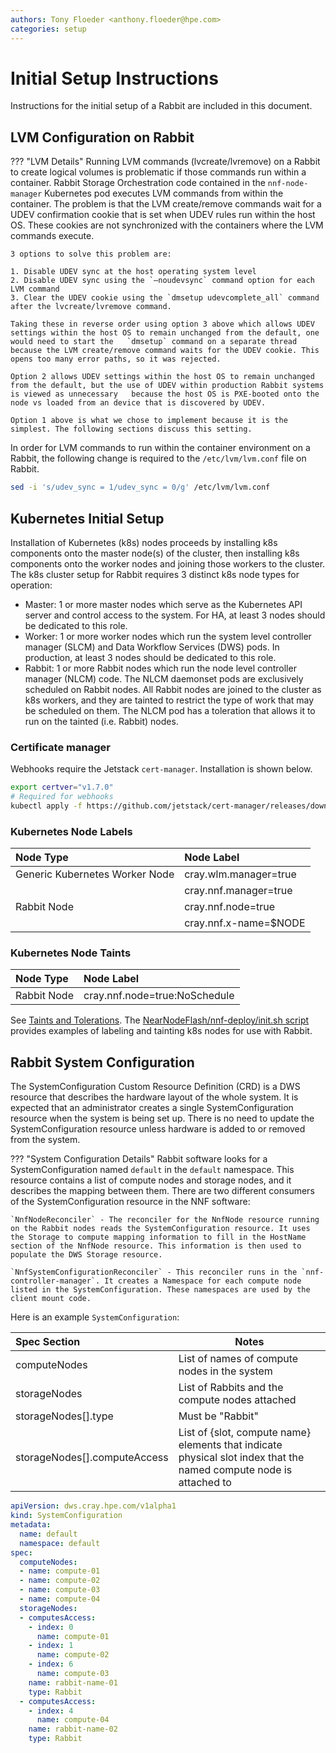 ```yaml
---
authors: Tony Floeder <anthony.floeder@hpe.com>
categories: setup
---
```


# Initial Setup Instructions

Instructions for the initial setup of a Rabbit are included in this document.

## LVM Configuration on Rabbit

??? "LVM Details"
    Running LVM commands (lvcreate/lvremove) on a Rabbit to create logical volumes is problematic if those commands run within a container. Rabbit Storage Orchestration   code contained in the `nnf-node-manager` Kubernetes pod executes LVM commands from within the container. The problem is that the LVM create/remove commands wait for a   UDEV confirmation cookie that is set when UDEV rules run within the host OS. These cookies are not synchronized with the containers where the LVM commands execute.

    3 options to solve this problem are:

    1. Disable UDEV sync at the host operating system level
    2. Disable UDEV sync using the `–noudevsync` command option for each LVM command
    3. Clear the UDEV cookie using the `dmsetup udevcomplete_all` command after the lvcreate/lvremove command.

    Taking these in reverse order using option 3 above which allows UDEV settings within the host OS to remain unchanged from the default, one would need to start the   `dmsetup` command on a separate thread because the LVM create/remove command waits for the UDEV cookie. This opens too many error paths, so it was rejected.

    Option 2 allows UDEV settings within the host OS to remain unchanged from the default, but the use of UDEV within production Rabbit systems is viewed as unnecessary   because the host OS is PXE-booted onto the node vs loaded from an device that is discovered by UDEV.

    Option 1 above is what we chose to implement because it is the simplest. The following sections discuss this setting.
</details>

In order for LVM commands to run within the container environment on a Rabbit, the following change is required to the `/etc/lvm/lvm.conf` file on Rabbit.

```bash
sed -i 's/udev_sync = 1/udev_sync = 0/g' /etc/lvm/lvm.conf
```

## Kubernetes Initial Setup

Installation of Kubernetes (k8s) nodes proceeds by installing k8s components onto the master node(s) of the cluster, then installing k8s components onto the worker nodes and joining those workers to the cluster. The k8s cluster setup for Rabbit requires 3 distinct k8s node types for operation:

- Master: 1 or more master nodes which serve as the Kubernetes API server and control access to the system. For HA, at least 3 nodes should be dedicated to this role.
- Worker: 1 or more worker nodes which run the system level controller manager (SLCM) and Data Workflow Services (DWS) pods. In production, at least 3 nodes should be dedicated to this role.
- Rabbit: 1 or more Rabbit nodes which run the node level controller manager (NLCM) code. The NLCM daemonset pods are exclusively scheduled on Rabbit nodes. All Rabbit nodes are joined to the cluster as k8s workers, and they are tainted to restrict the type of work that may be scheduled on them. The NLCM pod has a toleration that allows it to run on the tainted (i.e. Rabbit) nodes.

### Certificate manager

Webhooks require the Jetstack `cert-manager`. Installation is shown below.

```bash
export certver="v1.7.0"
# Required for webhooks
kubectl apply -f https://github.com/jetstack/cert-manager/releases/download/"$certver"/cert-manager.yaml
```

### Kubernetes Node Labels

| Node Type                      | Node Label            |
| :------------------------------| :-------------------- |
| Generic Kubernetes Worker Node | cray.wlm.manager=true |
|                                | cray.nnf.manager=true |
| Rabbit Node                    | cray.nnf.node=true    |
|                                | cray.nnf.x-name=$NODE |

### Kubernetes Node Taints

| Node Type                      | Node Label                    |
| :------------------------------| :---------------------------- |
| Rabbit Node                    | cray.nnf.node=true:NoSchedule |

See [Taints and Tolerations](https://kubernetes.io/docs/concepts/scheduling-eviction/taint-and-toleration/). The [NearNodeFlash/nnf-deploy/init.sh script](https://github.com/NearNodeFlash/nnf-deploy/blob/master/init.sh) provides examples of labeling and tainting k8s nodes for use with Rabbit.

## Rabbit System Configuration

The SystemConfiguration Custom Resource Definition (CRD) is a DWS resource that describes the hardware layout of the whole system. It is expected that an administrator creates a single SystemConfiguration resource when the system is being set up. There is no need to update the SystemConfiguration resource unless hardware is added to or removed from the system.

??? "System Configuration Details"
    Rabbit software looks for a SystemConfiguration named `default` in the `default` namespace. This resource contains a list of compute nodes and storage nodes, and it describes the mapping between them. There are two different consumers of the SystemConfiguration resource in the NNF software:

    `NnfNodeReconciler` - The reconciler for the NnfNode resource running on the Rabbit nodes reads the SystemConfiguration resource. It uses the Storage to compute mapping information to fill in the HostName section of the NnfNode resource. This information is then used to populate the DWS Storage resource.

    `NnfSystemConfigurationReconciler` - This reconciler runs in the `nnf-controller-manager`. It creates a Namespace for each compute node listed in the SystemConfiguration. These namespaces are used by the client mount code.
</details>

Here is an example `SystemConfiguration`:

| Spec Section                 | Notes                                                                                                              |
| :--------------------------- |--------------------------------------------------------------------------------------------------------------------|
| computeNodes                 | List of names of compute nodes in the system                                                                       |
| storageNodes                 | List of Rabbits and the compute nodes attached                                                                     |
| storageNodes[].type          | Must be "Rabbit"                                                                                                   |
| storageNodes[].computeAccess | List of {slot, compute name} elements that indicate physical slot index that the named compute node is attached to |

```yaml
apiVersion: dws.cray.hpe.com/v1alpha1
kind: SystemConfiguration
metadata:
  name: default
  namespace: default
spec:
  computeNodes:
  - name: compute-01
  - name: compute-02
  - name: compute-03
  - name: compute-04
  storageNodes:
  - computesAccess:
    - index: 0
      name: compute-01
    - index: 1
      name: compute-02
    - index: 6
      name: compute-03
    name: rabbit-name-01
    type: Rabbit
  - computesAccess:
    - index: 4
      name: compute-04
    name: rabbit-name-02
    type: Rabbit
```
